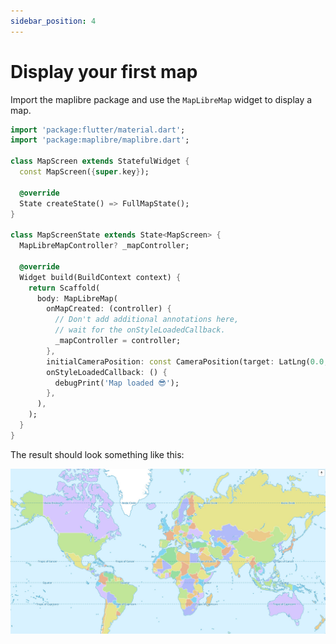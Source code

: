 ```yaml
---
sidebar_position: 4
---
```


# Display your first map

Import the maplibre package and use the `MapLibreMap` widget to display a
map.

```dart
import 'package:flutter/material.dart';
import 'package:maplibre/maplibre.dart';

class MapScreen extends StatefulWidget {
  const MapScreen({super.key});

  @override
  State createState() => FullMapState();
}

class MapScreenState extends State<MapScreen> {
  MapLibreMapController? _mapController;

  @override
  Widget build(BuildContext context) {
    return Scaffold(
      body: MapLibreMap(
        onMapCreated: (controller) {
          // Don't add additional annotations here,
          // wait for the onStyleLoadedCallback.
          _mapController = controller;
        },
        initialCameraPosition: const CameraPosition(target: LatLng(0.0, 0.0)),
        onStyleLoadedCallback: () {
          debugPrint('Map loaded 😎');
        },
      ),
    );
  }
}
```

The result should look something like this:

![First map](../img/first_map.jpg)